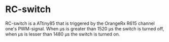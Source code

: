 # RC-switch
RC-switch is a ATtiny85 that is triggered by the OrangeRx R615 channel one's PWM-signal. When µs is greater than 1520 µs the switch is turned off, when µs is lesser than 1480 µs the switch is turned on.
